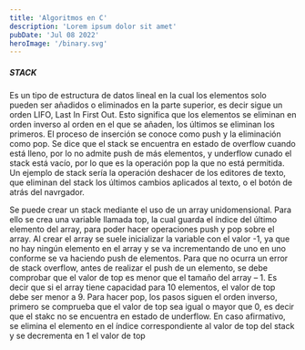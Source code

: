 ```yaml
---
title: 'Algoritmos en C'
description: 'Lorem ipsum dolor sit amet'
pubDate: 'Jul 08 2022'
heroImage: '/binary.svg'
---
```



##### STACK
Es un tipo de estructura de datos lineal en la cual los elementos solo pueden ser añadidos o eliminados en la parte superior, es decir sigue un orden LIFO, Last In First Out. Esto significa que los elementos se eliminan en orden inverso al orden en el que se añaden, los últimos se eliminan los primeros. El proceso de inserción se conoce como push y la eliminación como pop. Se dice que el stack se encuentra en estado de overflow cuando está lleno, por lo no admite push de más elementos, y underflow cunado el stack está vacío, por lo que es la operación pop la que no está permitida. Un ejemplo de stack sería la operación deshacer de los editores de texto, que eliminan del stack los últimos cambios aplicados al texto, o el botón de atrás del navrgador.

Se puede crear un stack mediante el uso de un array unidomensional. Para ello se crea una variable llamada top, la cual guarda el índice del último elemento del array, para poder hacer operaciones push y pop sobre el array. Al crear el array se suele inicializar la variable con el valor -1, ya que no hay ningún elemento en el array y se va incrementando de uno en uno conforme se va haciendo push de elementos. Para que no ocurra un error de stack overflow, antes de realizar el push de un elemento, se debe comprobar que el valor de top es menor que el tamaño del array – 1. Es decir que si el array tiene capacidad para 10 elementos, el valor de top debe ser menor a 9. Para hacer pop, los pasos siguen el orden inverso, primero se comprueba que el valor de top sea igual o mayor que 0, es decir que el stakc no se encuentra en estado de underflow. En caso afirmativo, se elimina el elemento en el índice correspondiente al valor de top del stack y se decrementa en 1 el valor de top 